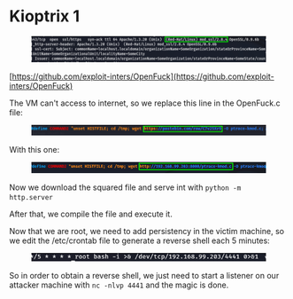 # Kioptrix 1

<figure><img src="../.gitbook/assets/image (16).png" alt=""><figcaption></figcaption></figure>

[https://github.com/exploit-inters/OpenFuck](https://github.com/exploit-inters/OpenFuck)

The VM can't access to internet, so we replace this line in the OpenFuck.c file:

<figure><img src="../.gitbook/assets/image (7).png" alt=""><figcaption></figcaption></figure>

With this one:

<figure><img src="../.gitbook/assets/image (5).png" alt=""><figcaption></figcaption></figure>

Now we download the squared file and serve int with `python -m http.server`

After that, we compile the file and execute it.

Now that we are root, we need to add persistency in the victim machine, so we edit the /etc/crontab file to generate a reverse shell each 5 minutes:

<figure><img src="../.gitbook/assets/image.png" alt=""><figcaption></figcaption></figure>

So in order to obtain a reverse shell, we just need to start a listener on our attacker machine with `nc -nlvp 4441` and the magic is done.
